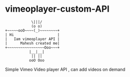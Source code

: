 vimeoplayer-custom-API
======================
           	    \|||/
	            (o o)
	+~~~~~ooO~~~~(_)~~~~~~~~+
	| Hi                    |
	|   Iam vimeoplayer API |
	|      Mahesh created me|
	+~~~~~~~~~~~~~~~~~Ooo~~~+
	           |__|__|
	            || ||
	           ooO Ooo
Simple Vimeo Video player API , can add videos on demand
